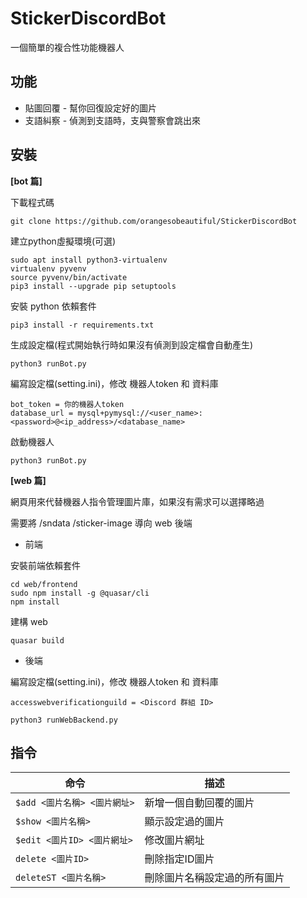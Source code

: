 # StickerDiscordBot
一個簡單的複合性功能機器人

## 功能
* 貼圖回覆 - 幫你回復設定好的圖片
* 支語糾察 - 偵測到支語時，支與警察會跳出來

## 安裝
**[bot 篇]**

下載程式碼
```
git clone https://github.com/orangesobeautiful/StickerDiscordBot
```
建立python虛擬環境(可選)
```
sudo apt install python3-virtualenv
virtualenv pyvenv
source pyvenv/bin/activate
pip3 install --upgrade pip setuptools
```
安裝 python 依賴套件
```
pip3 install -r requirements.txt
```
生成設定檔(程式開始執行時如果沒有偵測到設定檔會自動產生)
```
python3 runBot.py
```
編寫設定檔(setting.ini)，修改 機器人token 和 資料庫

`bot_token = 你的機器人token`  
`database_url = mysql+pymysql://<user_name>:<password>@<ip_address>/<database_name>`

啟動機器人
```
python3 runBot.py
```
  
**[web 篇]**

網頁用來代替機器人指令管理圖片庫，如果沒有需求可以選擇略過

需要將 /sndata /sticker-image 導向 web 後端 

* 前端

安裝前端依賴套件
```
cd web/frontend
sudo npm install -g @quasar/cli
npm install
```
建構 web
```
quasar build
```
* 後端

編寫設定檔(setting.ini)，修改 機器人token 和 資料庫

`accesswebverificationguild = <Discord 群組 ID>`  


```
python3 runWebBackend.py
```
## 指令

| 命令 | 描述
|---------|-------------|
| `$add <圖片名稱> <圖片網址>` | 新增一個自動回覆的圖片 |
| `$show <圖片名稱>` | 顯示設定過的圖片 |
| `$edit <圖片ID> <圖片網址>` | 修改圖片網址 |
| `delete <圖片ID>` | 刪除指定ID圖片 |
| `deleteST <圖片名稱>` | 刪除圖片名稱設定過的所有圖片 |
